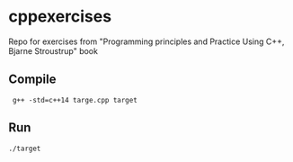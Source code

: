 # cppexercises

Repo for exercises from "Programming principles and Practice Using C++, Bjarne Stroustrup" book

## Compile

``` g++ -std=c++14 targe.cpp target```

## Run

``` ./target ```
